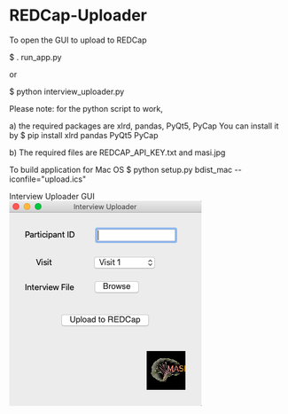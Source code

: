 # REDCap-Uploader

To open the GUI to upload to REDCap

$ . run_app.py

or

$ python interview_uploader.py

Please note: for the python script to work, 

a) the required packages are xlrd, pandas, PyQt5, PyCap
You can install it by 
$ pip install xlrd pandas PyQt5 PyCap 

b) The required files are REDCAP_API_KEY.txt and masi.jpg


To build application for Mac OS
$ python setup.py bdist_mac --iconfile="upload.ics"

Interview Uploader GUI 
![](/images/Uploader%20GUI.png)
